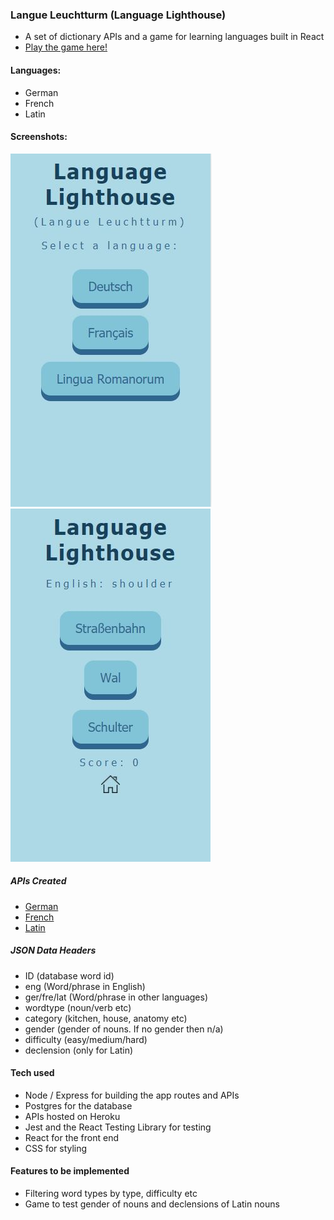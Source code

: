### Langue Leuchtturm (Language Lighthouse)
- A set of dictionary APIs and a game for learning languages built in React
- [Play the game here!](http://language-lighthouse.herokuapp.com/)

#### Languages:
- German
- French
- Latin

#### Screenshots:
![home](Screenshots/home.JPG)
![game](Screenshots/german.JPG)

##### APIs Created
- [German](http://language-lighthouse.herokuapp.com/api/german)
- [French](http://language-lighthouse.herokuapp.com/api/french)
- [Latin](http://language-lighthouse.herokuapp.com/api/latin)

##### JSON Data Headers
  - ID (database word id)
  - eng (Word/phrase in English)
  - ger/fre/lat (Word/phrase in other languages)
  - wordtype (noun/verb etc)
  - category (kitchen, house, anatomy etc)
  - gender (gender of nouns.  If no gender then n/a)
  - difficulty (easy/medium/hard)
  - declension (only for Latin)

#### Tech used
- Node / Express for building the app routes and APIs
- Postgres for the database
- APIs hosted on Heroku
- Jest and the React Testing Library for testing
- React for the front end
- CSS for styling

#### Features to be implemented
- Filtering word types by type, difficulty etc
- Game to test gender of nouns and declensions of Latin nouns
